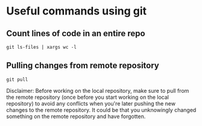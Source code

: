 # Useful commands using git

## Count lines of code in an entire repo 
```git ls-files | xargs wc -l```
## Pulling changes from remote repository
```git pull```

Disclaimer: Before working on the local repository, make sure to pull from the remote repository (once before you start working on the local repository)
to avoid any conflicts when you're later pushing the new changes to the remote repository. It could be that you unknowingly changed something on the remote 
repository and have forgotten. 
